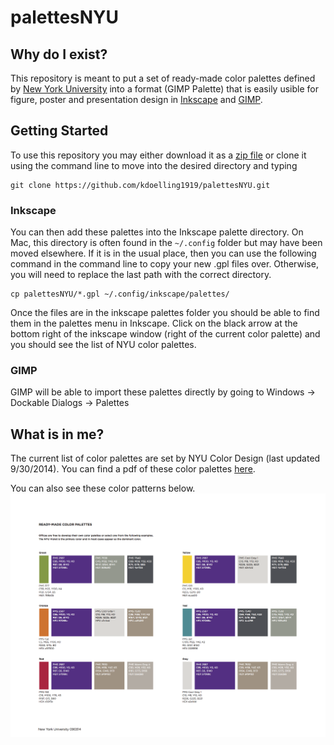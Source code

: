 # palettesNYU

## Why do I exist?

This repository is meant to put a set of ready-made color palettes defined by [New York University](www.nyu.edu) into a format (GIMP Palette) that is easily usible for figure, poster and presentation design in [Inkscape](https://inkscape.org/en/) and [GIMP](https://www.gimp.org).

## Getting Started
To use this repository you may either download it as a [zip file](https://github.com/kdoelling1919/palettesNYU/archive/master.zip) or clone it using the command line to move into the desired directory and typing

```
git clone https://github.com/kdoelling1919/palettesNYU.git
```

### Inkscape
You can then add these palettes into the Inkscape palette directory. On Mac, this directory is often found in the ```~/.config``` folder but may have been moved elsewhere. If it is in the usual place, then you can use the following command in the command line to copy your new .gpl files over. Otherwise, you will need to replace the last path with the correct directory. 

```
cp palettesNYU/*.gpl ~/.config/inkscape/palettes/
```

Once the files are in the inkscape palettes folder you should be able to find them in the palettes menu in Inkscape. Click on the black arrow at the bottom right of the inkscape window (right of the current color palette) and you should see the list of NYU color palettes.

### GIMP
GIMP will be able to import these palettes directly by going to Windows -> Dockable Dialogs -> Palettes

## What is in me?

The current list of color palettes are set by NYU Color Design (last updated 9/30/2014). You can find a pdf of these color palettes [here](https://www.nyu.edu/content/dam/nyu/advertisePublications/documents/standards/ReadyMadeColorPalettes_121214.pdf).

You can also see these color patterns below.
![NYU Color Palettes](ReadyMadeColorPalettes_121214.png)

